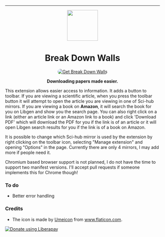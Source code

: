 
***
<sub>
<p align='center'><img  src="https://raw.githubusercontent.com/onurhanak/Break-Down-Walls/main/graduate-hat.png" height="100" width="auto"></p>
</sub>
<h1 align="center">Break Down Walls</h1>


<p align="center">
<a href="https://addons.mozilla.org/en-US/firefox/addon/break-down-walls/"><img src="https://user-images.githubusercontent.com/585534/107280546-7b9b2a00-6a26-11eb-8f9f-f95932f4bfec.png" style='border-radius:15px' alt="Get Break Down Walls"></a>

<p align='center' style='font-weight:bold'>Downloading papers made easier.</p>

This extension allows easier access to information. It adds a button to toolbar. If you are viewing a scientific article, when you press the toolbar button it will attempt to open the article you are viewing in one of Sci-hub mirrors. If you are viewing a book on **Amazon**, it will search the book for you on Libgen and show you the search page. You can also right click on a link (either an article link or an Amazon link to a book) and click 'Download PDF' which will download the PDF for you if the link is of an article or it will open Libgen search results for you if the link is of a book on Amazon. 

It is possible to change which Sci-hub mirror is used by the extension by right clicking on the toolbar icon, selecting "Manage extension" and opening "Options" in the page. Currently there are only 4 mirrors, I may add more if people need it.

Chromium based browser support is not planned, I do not have the time to support two manifest versions. I'll accept pull requests if someone implements this for Chrome though!

### To do

- Better error handling

### Credits

 - The icon is made by <a href='https://www.flaticon.com/authors/umeicon'>Umeicon</a> from <a>www.flaticon.com</a>.

<noscript><a href="https://liberapay.com/Atomic-Punk/donate"><img alt="Donate using Liberapay" src="https://liberapay.com/assets/widgets/donate.svg"></a></noscript>
